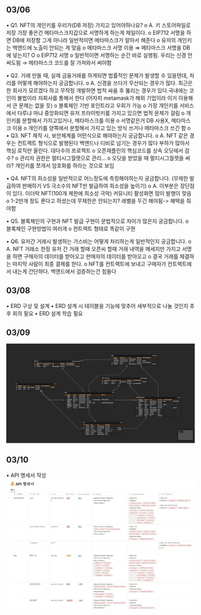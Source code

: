 ## 03/06

• Q1. NFT의 개인키를 우리가(DB 저장) 가지고 있어야하나요?
o A. 키 스토어파일로 저장 가장 좋은건 메타마스크지갑으로 서명하게 하는게 제일이다.
o EIP712 서명을 하면 DB에 저장함 그게 아니라 일반적이면 메타마스크가 알아서 해준다
o 유저의 개인키는 백앤드에 노출이 안되는 게 맞음
o 메타마스크 서명 이용 ⇒ 메타마스크 서명을 DB에 넣는지? O
o EIP712 서명
o 일반적이면 서명하는 순간 바로 실행됨. 우리는 신경 안써도됨 → 메타마스크 코드를 잘 가져와서 써야함

• Q2. 거래 만들 때, 실제 금융거래를 하게되면 법률적인 문제가 발생할 수 있을텐데, 처리를 어떻게 해야하는지 궁금합니다.
o A. 신경을 쓰다가 무산되는 경우가 많다. 최근은 한 회사가 모르겠다 하고 무작정 개발하면 법적 싸움 후 뚫리는 경우가 있다.국내에는 코인이 불법이라 자회사를 통해서 한다 (어차피 metamask가 해외 기업이라 이거 이용해서 큰 문제는 없을 듯)
o 블록체인 기반 포인트라고 우회가 가능
o 가장 개인키를 서비스에서 다루냐 마냐 중앙화되면 유저 프라이빗키를 가지고 있으면 법적 문제가 걸림
o 개인키를 분할해서 가지고있거나, 메타마스크를 이용
o 서명같은거 DB 사용X, 메타마스크 이용
o 개인키를 양쪽에서 분할해서 가지고 있는 방식 쓰거나 메타마스크 쓰긴 함
o
• Q3. NFT 제작 시, 보안체계를 어떤식으로 해야하는지 궁금합니다.
o A. NFT 같은 경우는 컨트랙트 형식으로 발행된다 백앤드나 디비로 넘기는 경우가 많다 부하가 많아서 핵심 로직만 올린다. 대다수의 프로젝트
o 오픈재플린의 핵심코드를 상속 오딧에서 검수?
o 관리자 권한은 멀티시그월렛으로 관리…
o 오딧을 받았을 때 멀티시그월렛을 써라? 개인키를 쪼개서 암호화를 하라는 것으로 보임

• Q4. NFT의 희소성을 일반적으로 어느정도에 측정해야하는지 궁금합니다. (무제한 발급하여 판매하기 VS 극소수의 NFT만 발급하여 희소성을 높이기)
o A. 이부분은 장단점이 있다. 이더락 NFT(100개 제한에 희소성 극악) 커뮤니티 활성화면 많이 발행이 맞음
o 1-2만개 정도 푼다고 하셨는데 무제한은 안되는지? 레벨을 두긴 해야됨-> 혜택을 줘야함

• Q5. 블록체인의 구현과 NFT 발급 구현이 문법적으로 차이가 많은지 궁금합니다.
o 블록체인 구현방법이 여러개
o 컨트렉트 형태로 똑같이 구현

• Q6. 유저간 거래시 발생하는 가스비는 어떻게 처리하는게 일반적인지 궁금합니다.
o A. NFT 거래소 한정 유저 간 거래 할때 오픈씨 할때 거래 내역을 메세지만 가지고 서명을 하면 구매자의 데이터를 받아오고 판매자의 데이터를 받아오고
o 결국 거래를 체결하는 마지막 사람이 최종 결제를 한다.
o NFT를 컨트랙트에 보내고 구매자가 컨트렉트에서 내는게 간단하다. 백앤드에서 검증하는건 힘들다

## 03/08

• ERD 구상 및 설계
• ERD 설계 시 테이블을 기능에 맞추어 세부적으로 나눌 것인지 추후 회의 필요
• ERD 설계 학습 필요

## 03/09

![ERD](./asset/ERD.PNG)

## 03/10

• API 명세서 작성
![API 명세서](./asset/API.PNG)
